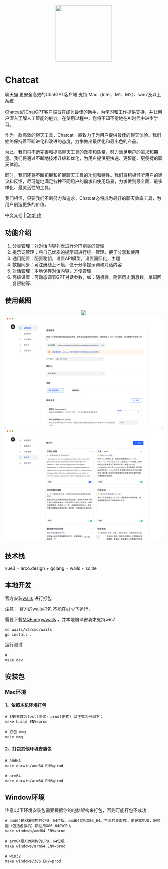 <p align="center" style="text-align: center">
<img src="assets/chatcat.png" width="180" height="180" />
</p>

# Chatcat
聊天猫 更安全高效的ChatGPT客户端 支持 Mac（Intel、M1、M2）、win7及以上系统

Chatcat的ChatGPT客户端旨在成为最佳的助手，为学习和工作提供支持，并让用户深入了解人工智能的魅力。在使用过程中，您将不知不觉地在AI时代中进步学习。

作为一款高效的聊天工具，Chatcat一直致力于为用户提供最佳的聊天体验。我们始终保持着不断进化和改进的态度，力争做出最优化和最出色的产品。

为此，我们将不断完善和提高聊天工具的效率和质量，努力满足用户的需求和期望。我们将通过不断地技术升级和优化，为用户提供更快速、更智能、更便捷的聊天体验。

同时，我们还将不断拓展和扩展聊天工具的功能和特性。我们将积极倾听用户的建议和反馈，尽可能地满足各种不同用户的需求和使用场景，力求做到最全面、最多样化、最灵活性的工具。

我们相信，只要我们不断努力和追求，Chatcat必将成为最好的聊天效率工具，为用户创造更多的价值。

中文文档 | [English](README.md)

## 功能介绍
1. 分类管理：对对话内容列表进行分门别类的管理
2. 提示词管理：将自己优质的提示词进行统一管理，便于分享和使用
3. 通用配置：配置秘钥，设置API模型，设置国际化，主题
4. 数据同步：可注册线上环境，便于分享提示词和对话内容
5. 对话管理：本地保存对话内容，方便管理
6. 高级设置：可动态调节GPT对话参数，如：随机性，附带历史消息数，单词回复限制等.

## 使用截图
<p align="center" style="text-align: center">
<img src="screenshot/use.gif" />
<img src="screenshot/setting_general.png" />
<img src="screenshot/setting_prompt.png" />
</p>

## 技术栈
vue3 + arco.design + golang + wails + sqlite

## 本地开发
官方安装[wails](https://github.com/wailsapp/wails) 进行打包

注意： 官方的wails打包 不能在`win7`下运行，

需要下载[MQEnergy/wails](https://github.com/MQEnergy/wails) ，并本地编译安装才支持win7
```shell
cd wails/v2/cmd/wails
go install .
```
运行测试
```shell
# 
make dev
```

## 安装包
### Mac环境
#### 1、依照本机环境打包
```shell
# ENV参数为test(测试) prod(正式) 以正式为例如下：
make build ENV=prod

# 打包 dmg
make dmg
```

#### 2、打包其他环境安装包
```shell
# amd64
make darwin/amd64 ENV=prod

# arm64
make darwin/arm64 ENV=prod
```

## Window环境

注意:以下环境安装包需要根据你的电脑架构来打包，否则可能打包不成功

```shell
# amd64是X86架构的CPU，64位版。amd64又叫X86_64。主流的桌面PC，笔记本电脑，服务器（包括虚拟机）都在用X86_64的CPU。
make windows/amd64 ENV=prod

# arm64是ARM架构的CPU，64位版
make windows/arm64 ENV=prod

# win32
make windows/386 ENV=prod
```